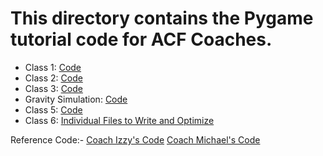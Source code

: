 # This directory contains the Pygame tutorial code for ACF Coaches.

- Class 1: [Code](https://github.com/acf-code/Pygame_Tutorial/blob/main/Coach%20Training/class1code.py)
- Class 2: [Code](https://github.com/acf-code/Pygame_Tutorial/blob/main/Coach%20Training/class2code.py)
- Class 3: [Code](https://github.com/acf-code/Pygame_Tutorial/blob/main/Coach%20Training/class3code.py)
- Gravity Simulation: [Code](https://github.com/acf-code/Pygame_Tutorial/blob/main/Coach%20Training/gravity.py)
- Class 5: [Code](https://github.com/acf-code/Pygame_Tutorial/blob/main/Coach%20Training/class4code.py)
- Class 6: [Individual Files to Write and Optimize](https://github.com/acf-code/Pygame_Tutorial/tree/main/Coach%20Training/Coach%20Individual%20Code)

Reference Code:- 
[Coach Izzy's Code](https://github.com/acf-code/Pygame_Tutorial/blob/main/Coach%20Training/Coach%20Individual%20Code/izzyPlatforming(bad).py)
[Coach Michael's Code](https://github.com/acf-code/Pygame_Tutorial/blob/main/Coach%20Training/Coach%20Individual%20Code/mrVPlatforming.py)
